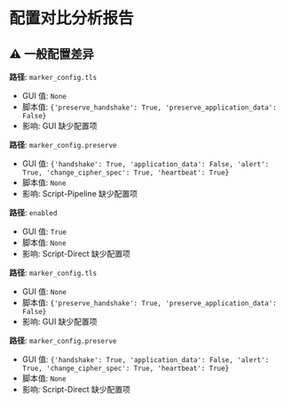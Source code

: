 # 配置对比分析报告

## ⚠️ 一般配置差异

**路径**: `marker_config.tls`
- GUI 值: `None`
- 脚本值: `{'preserve_handshake': True, 'preserve_application_data': False}`
- 影响: GUI 缺少配置项

**路径**: `marker_config.preserve`
- GUI 值: `{'handshake': True, 'application_data': False, 'alert': True, 'change_cipher_spec': True, 'heartbeat': True}`
- 脚本值: `None`
- 影响: Script-Pipeline 缺少配置项

**路径**: `enabled`
- GUI 值: `True`
- 脚本值: `None`
- 影响: Script-Direct 缺少配置项

**路径**: `marker_config.tls`
- GUI 值: `None`
- 脚本值: `{'preserve_handshake': True, 'preserve_application_data': False}`
- 影响: GUI 缺少配置项

**路径**: `marker_config.preserve`
- GUI 值: `{'handshake': True, 'application_data': False, 'alert': True, 'change_cipher_spec': True, 'heartbeat': True}`
- 脚本值: `None`
- 影响: Script-Direct 缺少配置项
